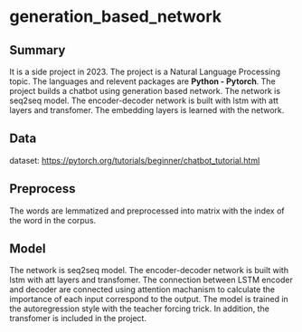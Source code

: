 # generation_based_network
## Summary
It is a side project in 2023. The project is a Natural Language Processing topic. The languages and relevent packages are **Python - Pytorch**. The project builds a chatbot using generation based network. The network is seq2seq model. The encoder-decoder network is built with lstm with att layers and transfomer. The embedding layers is learned with the network. 
## Data
dataset: https://pytorch.org/tutorials/beginner/chatbot_tutorial.html
## Preprocess
The words are lemmatized and preprocessed into matrix with the index of the word in the corpus. 
## Model
The network is seq2seq model. The encoder-decoder network is built with lstm with att layers and transfomer. The connection between LSTM encoder and decoder are connected using attention machanism to calculate the importance of each input correspond to the output. The model is trained in the autoregression style with the teacher forcing trick. In addition, the transfomer is included in the project. 
